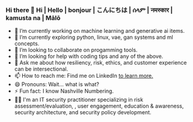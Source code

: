 ### Hi there 👋 Hi | Hello | bonjour | こんにちは | ሰላም | नमस्कार | kamusta na | Mālō


- 🔭 I’m currently working on machine learning and generative ai items.
- 🌱 I’m currently exploring python, linux, vae, gan systems and ml concepts.
- 👯 I’m looking to collaborate on progamming tools.
- 🤔 I’m looking for help with coding tips and any of the above.
- 💬 Ask me about how resiliency, risk, ethics, and customer experience can be intersectional.
- 📫 How to reach me: Find me on LinkedIn <a href="https://www.linkedin.com/in/charhunte">to learn more.</a>
- 😄 Pronouns: Wait... what is what?
- ⚡ Fun fact: I know Nashville Numbering.
- 👨‍💻 I'm an IT security practitioner specializing in risk assessment/evaluation, , user engagement, education & awareness, security architecture, and security policy development.

